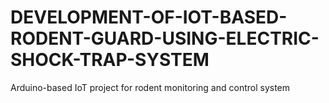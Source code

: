 # DEVELOPMENT-OF-IOT-BASED-RODENT-GUARD-USING-ELECTRIC-SHOCK-TRAP-SYSTEM
Arduino-based IoT project for rodent monitoring and control system
